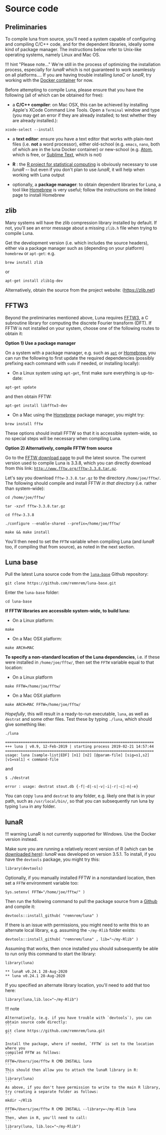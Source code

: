 # Source code

## Preliminaries

To compile luna from source, you'll need a system capable of
configuring and compiling C/C++ code, and for the dependent libraries,
ideally some kind of package manager.  The instructions below refer to
Unix-like operating systems, namely Linux and Mac OS.  

!!! hint "Please note..."
    We're still in the process of optimizing the installation
    process, especially for _lunaR_ which is not guaranteed to work
    seamlessly on all platforms....  If you are having trouble
    installing _lunaC_ or _lunaR_, try working with the 
    [Docker container](docker.md) for now.

Before attempting to compile Luna, please ensure that you have the
following (all of which can be obtained for free):

- a __C/C++ compiler__: on Mac OSX, this can be achieved by installing
  Apple's XCode Command Line Tools.  Open a `Terminal` window and type
  (you may get an error if they are already installed; to test whether
  they are already installed.):

```
xcode-select --install
```

- a __text editor__: ensure you have a text editor that works with
  plain-text files (i.e. __not__ a word processor), either old-school
  (e.g. `emacs`, `nano`, both of which are in the luna Docker container)
  or new-school (e.g. [Atom](https://atom.io/), which is free, or
  [Sublime Text](https://www.sublimetext.com/), which is not)

- __R__ : the [R project for statistical
  computing](https://www.r-project.org/) is obviously necessary to use
  _lunaR_ -- but even if you don't plan to use _lunaR_, it will help when
  working with Luna output

- optionally, a __package manager__: to obtain dependent libraries
  for Luna, a tool like [Homebrew](https://brew.sh) is very useful;
  follow the instructions on the linked page to install Homebrew

## zlib

Many systems will have the zlib compression library installed by
default.  If not, you'll see an error message about a missing `zlib.h` file
when trying to compile Luna.

Get the development version (i.e. which includes the source headers),
either via a package manager such as (depending on your platform)
`homebrew` or `apt-get`: e.g.

```
brew install zlib
```
or
```
apt-get install zlib1g-dev
```

Alternatively, obtain the source from the project website: (https://zlib.net)


## FFTW3 

Beyond the preliminaries mentioned above, Luna
requires [FFTW3](<http://www.fftw.org>), a C subroutine library for
computing the discrete Fourier transform (DFT).  If FFTW is not
installed on your system, choose one of the following routes to obtain
it:

__Option 1) Use a package manager__ 

On a system with a package manager, e.g. such as
[`apt`](https://wiki.debian.org/Apt) or [Homebrew](https://brew.sh),
you can run the following to first update the required dependencies
(possibly prefixing each command with `sudo` if needed, or installing
locally):

- On a Linux system using `apt-get`, first make sure everything is up-to-date:
```
apt-get update 
```
and then obtain FFTW:
```
apt-get install libfftw3-dev
```

- On a Mac using the [Homebrew](https://brew.sh) package manager, you might try:

```
brew install fftw 
```

These options should install FFTW so that it is accessible
system-wide, so no special steps will be necessary when compiling
Luna.


__Option 2) Alternatively, compile FFTW from source__

Go to the [FFTW download page](http://www.fftw.org/download.html) to
pull the latest source.  The current version used to compile Luna is
3.3.8, which you can directly download from this link:
[`http://www.fftw.org/fftw-3.3.8.tar.gz`](http://www.fftw.org/fftw-3.3.8.tar.gz).

Let's say you download `fftw-3.3.8.tar.gz` to the directory
`/home/joe/fftw/`.  The following should compile and install FFTW _in
that directory_ (i.e. rather than system-wide):

```
cd /home/joe/fftw/

tar -xzvf fftw-3.3.8.tar.gz

cd fftw-3.3.8

./configure --enable-shared --prefix=/home/joe/fftw/

make && make install
```

You'll then need to set the `FFTW` variable when compiling Luna (and
_lunaR_ too, if compiling that from source), as noted in the next
section.

## Luna base

Pull the latest Luna source code from the
[`luna-base`](<https://github.com/remnrem/luna-base>) Github repository:

```
git clone https://github.com/remnrem/luna-base.git
```

Enter the `luna-base` folder:

```
cd luna-base
```

__If FFTW libraries are accessible system-wide, to build luna:__

- On a Linux platform:
```
make
```
- On a Mac OSX platform:
```
make ARCH=MAC
```

__To specify a non-standard location of the Luna dependencies__, i.e. if these were installed 
in `/home/joe/fftw/`, then set the `FFTW` variable equal to that location:

- On a Linux platform
```
make FFTW=/home/joe/fftw/
```
- On a Mac OSX platform
```
make ARCH=MAC FFTW=/home/joe/fftw/
```

_Hopefully_, this will result in a ready-to-run executable, `luna`, as
well as `destrat` and some other files.  Test these by typing
`./luna`, which should give something like:

```
./luna 
```


```
===================================================================
+++ luna | v0.9, 12-Feb-2019 | starting process 2019-02-21 14:57:44
===================================================================
usage: luna [sample-list|EDF] [n1] [n2] [@param-file] [sig=s1,s2] [v1=val1] < command-file
```

and

```
$ ./destrat 
```
```
error : usage: destrat stout.db {-f|-d|-s|-v|-i|-r|-c|-n|-e}
```

You can copy `luna` and `destrat` to any folder, e.g. likely one that
is in your path, such as `/usr/local/bin/`, so that you can
subsequently run luna by typing `luna` in any folder.


## lunaR

!!! warning
    LunaR is not currently supported for Windows.  Use the Docker version instead.

Make sure you are running a relatively recent version of R (which can
be [downloaded here](https://www.r-project.org)): _lunaR_ was
developed on version 3.5.1.  To install, if you have the `devtools`
package, you might try this:

```
library(devtools)
```

<!---
Next, set an environment variable to `LUNA_BASE` point to the location of `luna-base`:
```
Sys.setenv( LUNA_BASE="/home/joe/luna-base/" ) 
```
--->


Optionally, if you manually installed FFTW in a nonstandard location, 
then set a `FFTW` environment variable too:

```
Sys.setenv( FFTW="/home/joe/fftw/" ) 
```

Then run the following command to pull the package source from a
[Github](http://github.org) and compile it:

```
devtools::install_github( "remnrem/luna" ) 
```

If there is an issue with permissions, you might need to write this to
an alternate local library, e.g. assuming the `~/my-Rlib` folder exists:

```
devtools::install_github( "remnrem/luna" , lib="~/my-Rlib" ) 
```

Assuming that works, then once installed you should subsequently be able to run only this command to start the library:
```
library(luna)
```
```
** lunaR v0.24.1 28-Aug-2020
** luna v0.24.1 28-Aug-2020
```
If you specified an alternate library location, you'll need to add that too here:
```
library(luna,lib.loc="~/my-Rlib")
```


!!! note

    Alternatively, (e.g. if you have trouble with `devtools`), you can obtain source code directly:
    ```
    git clone https://github.com/remnrem/luna.git
    ```

    Install the package, where if needed, `FFTW` is set to the location where you
    compiled FFTW as follows:
    ```
    FFTW=/Users/joe/fftw R CMD INSTALL luna
    ```
    This should then allow you to attach the lunaR library in R:
    ```
    library(luna)
    ```
    As above, if you don't have permission to write to the main R library, try creating a separate folder as follows:
    ```
    mkdir ~/Rlib
    
    FFTW=/Users/joe/fftw R CMD INSTALL --library=~/my-Rlib luna
    ```    
    Then, when in R, you'll need to call:
    ```
    library(luna, lib.loc="~/my-Rlib")
    ```    
